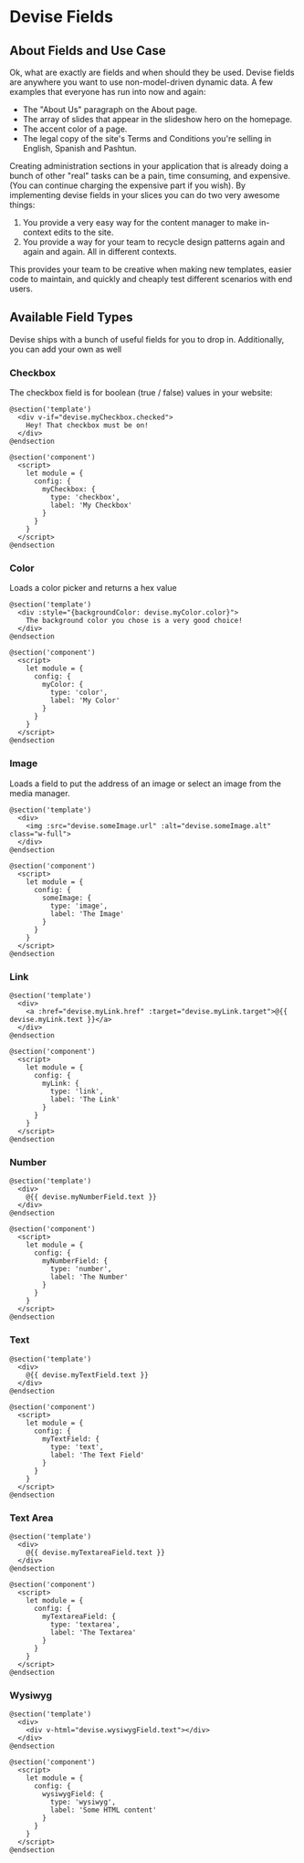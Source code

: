# Devise Fields

## About Fields and Use Case

Ok, what are exactly are fields and when should they be used. Devise fields are anywhere you want to use non-model-driven dynamic data. A few examples that everyone has run into now and again:

* The "About Us" paragraph on the About page.
* The array of slides that appear in the slideshow hero on the homepage.
* The accent color of a page.
* The legal copy of the site's Terms and Conditions you're selling in English, Spanish and Pashtun.

Creating administration sections in your application that is already doing a bunch of other "real" tasks can be a pain, time consuming, and expensive. (You can continue charging the expensive part if you wish). By implementing devise fields in your slices you can do two very awesome things:

1. You provide a very easy way for the content manager to make in-context edits to the site.
1. You provide a way for your team to recycle design patterns again and again and again. All in different contexts.

This provides your team to be creative when making new templates, easier code to maintain, and quickly and cheaply test different scenarios with end users.

## Available Field Types

Devise ships with a bunch of useful fields for you to drop in. Additionally, you can add your own as well

### Checkbox

The checkbox field is for boolean (true / false) values in your website:

```
@section('template')
  <div v-if="devise.myCheckbox.checked">
    Hey! That checkbox must be on!
  </div>
@endsection

@section('component')
  <script>
    let module = {
      config: {
        myCheckbox: {
          type: 'checkbox',
          label: 'My Checkbox'
        }
      }
    }
  </script>
@endsection
```

### Color

Loads a color picker and returns a hex value

```
@section('template')
  <div :style="{backgroundColor: devise.myColor.color}">
    The background color you chose is a very good choice!
  </div>
@endsection

@section('component')
  <script>
    let module = {
      config: {
        myColor: {
          type: 'color',
          label: 'My Color'
        }
      }
    }
  </script>
@endsection
```

### Image

Loads a field to put the address of an image or select an image from the media manager.

```
@section('template')
  <div>
    <img :src="devise.someImage.url" :alt="devise.someImage.alt" class="w-full">
  </div>
@endsection

@section('component')
  <script>
    let module = {
      config: {
        someImage: {
          type: 'image',
          label: 'The Image'
        }
      }
    }
  </script>
@endsection
```

### Link

```
@section('template')
  <div>
    <a :href="devise.myLink.href" :target="devise.myLink.target">@{{ devise.myLink.text }}</a>
  </div>
@endsection

@section('component')
  <script>
    let module = {
      config: {
        myLink: {
          type: 'link',
          label: 'The Link'
        }
      }
    }
  </script>
@endsection
```

### Number

```
@section('template')
  <div>
    @{{ devise.myNumberField.text }}
  </div>
@endsection

@section('component')
  <script>
    let module = {
      config: {
        myNumberField: {
          type: 'number',
          label: 'The Number'
        }
      }
    }
  </script>
@endsection
```

### Text

```
@section('template')
  <div>
    @{{ devise.myTextField.text }}
  </div>
@endsection

@section('component')
  <script>
    let module = {
      config: {
        myTextField: {
          type: 'text',
          label: 'The Text Field'
        }
      }
    }
  </script>
@endsection
```

### Text Area

```
@section('template')
  <div>
    @{{ devise.myTextareaField.text }}
  </div>
@endsection

@section('component')
  <script>
    let module = {
      config: {
        myTextareaField: {
          type: 'textarea',
          label: 'The Textarea'
        }
      }
    }
  </script>
@endsection
```

### Wysiwyg

```
@section('template')
  <div>
    <div v-html="devise.wysiwygField.text"></div>
  </div>
@endsection

@section('component')
  <script>
    let module = {
      config: {
        wysiwygField: {
          type: 'wysiwyg',
          label: 'Some HTML content'
        }
      }
    }
  </script>
@endsection
```
